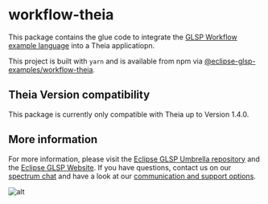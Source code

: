 # workflow-theia

This package contains the glue code to integrate the [GLSP Workflow example language](https://www.npmjs.com/package/@eclipse-glsp-examples/workflow-glsp) into a Theia applicatiopn.

This project is built with `yarn` and is available from npm via [@eclipse-glsp-examples/workflow-theia](https://www.npmjs.com/package/@eclipse-glsp-examples/workflow-theia).

## Theia Version compatibility

This package is currently only compatible with Theia up to Version 1.4.0.

## More information

For more information, please visit the [Eclipse GLSP Umbrella repository](https://github.com/eclipse-glsp/glsp) and the [Eclipse GLSP Website](https://www.eclipse.org/glsp/). If you have questions, contact us on our [spectrum chat](https://spectrum.chat/glsp/) and have a look at our [communication and support options](https://www.eclipse.org/glsp/contact/).

![alt](https://www.eclipse.org/glsp/images/diagramanimated.gif)

